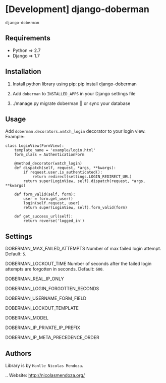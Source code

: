 [Development] django-doberman
===============

``django-doberman`` 


Requirements
------------
- Python => 2.7
- Django => 1.7


Installation
------------

1. Install python library using pip: pip install django-doberman

2. Add ``doberman`` to ``INSTALLED_APPS`` in your Django settings file

3. ./manage.py migrate doberman || or sync your database


Usage
-----

Add ``doberman.decorators.watch_login`` decorator to your login view. Example::


    class LoginView(FormView):
        template_name = 'example/login.html'
        form_class = AuthenticationForm

        @method_decorator(watch_login)
        def dispatch(self, request, *args, **kwargs):
            if request.user.is_authenticated():
                return redirect(settings.LOGIN_REDIRECT_URL)
            return super(LoginView, self).dispatch(request, *args, **kwargs)

        def form_valid(self, form):
            user = form.get_user()
            login(self.request, user)
            return super(LoginView, self).form_valid(form)

        def get_success_url(self):
            return reverse('logged_in')


Settings
--------

DOBERMAN_MAX_FAILED_ATTEMPTS
    Number of max failed login attempt. Default: ``5``.

DOBERMAN_LOCKOUT_TIME
    Number of seconds after the failed login attempts are forgotten in seconds. Default: ``600``.

DOBERMAN_REAL_IP_ONLY

DOBERMAN_LOGIN_FORGOTTEN_SECONDS

DOBERMAN_USERNAME_FORM_FIELD

DOBERMAN_LOCKOUT_TEMPLATE

DOBERMAN_MODEL

DOBERMAN_IP_PRIVATE_IP_PREFIX

DOBERMAN_IP_META_PRECEDENCE_ORDER

Authors
-------

Library is by `Hanlle Nicolas Mendoza`.


.. Website: http://nicolasmendoza.org/
